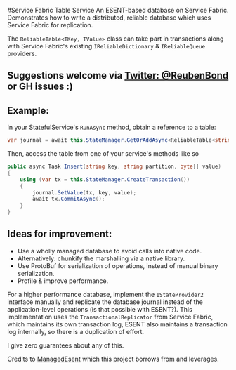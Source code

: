 #Service Fabric Table Service
An ESENT-based database on Service Fabric. Demonstrates how to write a distributed, reliable database which uses Service Fabric for replication.

The `ReliableTable<TKey, TValue>` class can take part in transactions along with Service Fabric's existing `IReliableDictionary` & `IReliableQueue` providers.

## Suggestions welcome via [Twitter: @ReubenBond](https://twitter.com/reubenbond) or GH issues :)

## Example:

In your StatefulService's `RunAsync` method, obtain a reference to a table:
```C#
var journal = await this.StateManager.GetOrAddAsync<ReliableTable<string, byte[]>>("journal");
```
Then, access the table from one of your service's methods like so 
```C#
public async Task Insert(string key, string partition, byte[] value)
{
	using (var tx = this.StateManager.CreateTransaction())
	{
		journal.SetValue(tx, key, value);
		await tx.CommitAsync();
	}
}
```
## Ideas for improvement:
* Use a wholly managed database to avoid calls into native code.
* Alternatively: chunkify the marshalling via a native library.
* Use ProtoBuf for serialization of operations, instead of manual binary serialization.
* Profile & improve performance.

For a higher performance database, implement the `IStateProvider2` interface manually and replicate the database journal instead of the application-level operations (is that possible with ESENT?). This implementation uses the `TransactionalReplicator` from Service Fabric, which maintains its own transaction log, ESENT also maintains a transaction log internally, so there is a duplication of effort.

I give zero guarantees about any of this.

Credits to [ManagedEsent](https://managedesent.codeplex.com/) which this project borrows from and leverages.
